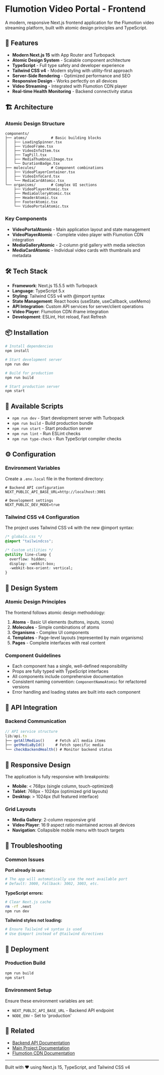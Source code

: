 # Flumotion Video Portal - Frontend

A modern, responsive Next.js frontend application for the Flumotion video streaming platform, built with atomic design principles and TypeScript.

## 🚀 Features

- **Modern Next.js 15** with App Router and Turbopack
- **Atomic Design System** - Scalable component architecture
- **TypeScript** - Full type safety and developer experience
- **Tailwind CSS v4** - Modern styling with utility-first approach
- **Server-Side Rendering** - Optimized performance and SEO
- **Responsive Design** - Works perfectly on all devices
- **Video Streaming** - Integrated with Flumotion CDN player
- **Real-time Health Monitoring** - Backend connectivity status

## 🏗️ Architecture

### Atomic Design Structure
```
components/
├── atoms/           # Basic building blocks
│   ├── LoadingSpinner.tsx
│   ├── VideoFrame.tsx
│   ├── VideoInfoItem.tsx
│   ├── TagPill.tsx
│   ├── MediaThumbnailImage.tsx
│   └── DurationBadge.tsx
├── molecules/       # Component combinations
│   ├── VideoPlayerContainer.tsx
│   ├── VideoInfoCard.tsx
│   └── MediaCardAtomic.tsx
└── organisms/       # Complex UI sections
    ├── VideoPlayerAtomic.tsx
    ├── MediaGalleryAtomic.tsx
    ├── HeaderAtomic.tsx
    ├── FooterAtomic.tsx
    └── VideoPortalAtomic.tsx
```

### Key Components

- **VideoPortalAtomic** - Main application layout and state management
- **VideoPlayerAtomic** - Complete video player with Flumotion CDN integration
- **MediaGalleryAtomic** - 2-column grid gallery with media selection
- **MediaCardAtomic** - Individual video cards with thumbnails and metadata

## 🛠️ Tech Stack

- **Framework**: Next.js 15.5.5 with Turbopack
- **Language**: TypeScript 5.x
- **Styling**: Tailwind CSS v4 with @import syntax
- **State Management**: React hooks (useState, useCallback, useMemo)
- **API Integration**: Custom API services for server/client operations
- **Video Player**: Flumotion CDN iframe integration
- **Development**: ESLint, Hot reload, Fast Refresh

## 📦 Installation

```bash
# Install dependencies
npm install

# Start development server
npm run dev

# Build for production
npm run build

# Start production server
npm start
```

## 🚦 Available Scripts

- `npm run dev` - Start development server with Turbopack
- `npm run build` - Build production bundle
- `npm run start` - Start production server
- `npm run lint` - Run ESLint checks
- `npm run type-check` - Run TypeScript compiler checks

## ⚙️ Configuration

### Environment Variables

Create a `.env.local` file in the frontend directory:

```env
# Backend API configuration
NEXT_PUBLIC_API_BASE_URL=http://localhost:3001

# Development settings
NEXT_PUBLIC_DEV_MODE=true
```

### Tailwind CSS v4 Configuration

The project uses Tailwind CSS v4 with the new @import syntax:

```css
/* globals.css */
@import "tailwindcss";

/* Custom utilities */
@utility line-clamp {
  overflow: hidden;
  display: -webkit-box;
  -webkit-box-orient: vertical;
}
```

## 🎨 Design System

### Atomic Design Principles

The frontend follows atomic design methodology:

1. **Atoms** - Basic UI elements (buttons, inputs, icons)
2. **Molecules** - Simple combinations of atoms
3. **Organisms** - Complex UI components
4. **Templates** - Page-level layouts (represented by main organisms)
5. **Pages** - Complete interfaces with real content

### Component Guidelines

- Each component has a single, well-defined responsibility
- Props are fully typed with TypeScript interfaces
- All components include comprehensive documentation
- Consistent naming convention: `ComponentNameAtomic` for refactored versions
- Error handling and loading states are built into each component

## 🔌 API Integration

### Backend Communication

```typescript
// API service structure
lib/api.ts
├── getAllMedias()     # Fetch all media items
├── getMediaById()     # Fetch specific media
└── checkBackendHealth() # Monitor backend status
```

## 📱 Responsive Design

The application is fully responsive with breakpoints:

- **Mobile**: < 768px (single column, touch-optimized)
- **Tablet**: 768px - 1024px (optimized grid layouts)
- **Desktop**: > 1024px (full featured interface)

### Grid Layouts

- **Media Gallery**: 2-column responsive grid
- **Video Player**: 16:9 aspect ratio maintained across all devices
- **Navigation**: Collapsible mobile menu with touch targets

## 🐛 Troubleshooting

### Common Issues

**Port already in use:**
```bash
# The app will automatically use the next available port
# Default: 3000, Fallback: 3002, 3003, etc.
```

**TypeScript errors:**
```bash
# Clear Next.js cache
rm -rf .next
npm run dev
```

**Tailwind styles not loading:**
```bash
# Ensure Tailwind v4 syntax is used
# Use @import instead of @tailwind directives
```

## 🚀 Deployment

### Production Build

```bash
npm run build
npm start
```

### Environment Setup

Ensure these environment variables are set:

- `NEXT_PUBLIC_API_BASE_URL` - Backend API endpoint
- `NODE_ENV` - Set to 'production'

## 🔗 Related

- [Backend API Documentation](../backend/README.md)
- [Main Project Documentation](../README.md)
- [Flumotion CDN Documentation](https://docs.flumotion.com)

---

Built with ❤️ using Next.js 15, TypeScript, and Tailwind CSS v4
